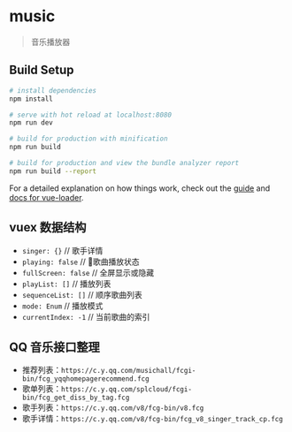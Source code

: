# music

> 音乐播放器

## Build Setup

``` bash
# install dependencies
npm install

# serve with hot reload at localhost:8080
npm run dev

# build for production with minification
npm run build

# build for production and view the bundle analyzer report
npm run build --report
```

For a detailed explanation on how things work, check out the [guide](http://vuejs-templates.github.io/webpack/) and [docs for vue-loader](http://vuejs.github.io/vue-loader).

## vuex 数据结构
- `singer: {}` // 歌手详情
- `playing: false` // 歌曲播放状态
- `fullScreen: false` // 全屏显示或隐藏
- `playList: []` // 播放列表
- `sequenceList: []` // 顺序歌曲列表
- `mode: Enum` // 播放模式
- `currentIndex: -1` // 当前歌曲的索引

## QQ 音乐接口整理
- 推荐列表：`https://c.y.qq.com/musichall/fcgi-bin/fcg_yqqhomepagerecommend.fcg`
- 歌单列表：`https://c.y.qq.com/splcloud/fcgi-bin/fcg_get_diss_by_tag.fcg`
- 歌手列表：`https://c.y.qq.com/v8/fcg-bin/v8.fcg`
- 歌手详情：`https://c.y.qq.com/v8/fcg-bin/fcg_v8_singer_track_cp.fcg`
